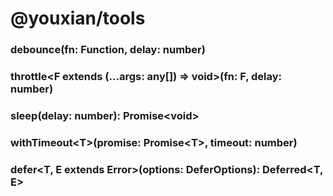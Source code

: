 # @youxian/tools

### debounce(fn: Function, delay: number)

### throttle<F extends (...args: any[]) => void>(fn: F, delay: number)

### sleep(delay: number): Promise\<void\>

### withTimeout\<T\>(promise: Promise\<T\>, timeout: number)

### defer\<T, E extends Error\>(options: DeferOptions): Deferred\<T, E\>
